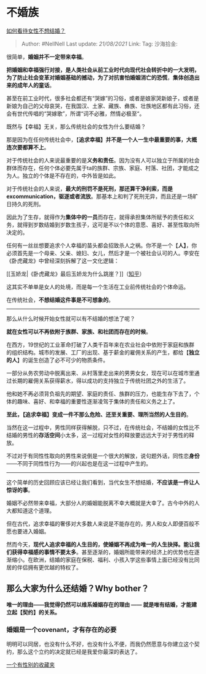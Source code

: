 # 不婚族

[如何看待女性不想结婚？](https://www.zhihu.com/question/294994611/answer/629199410)

> Author: #NellNell
> Last update: *21/08/2021*
> Link:
> Tag:
> 沙海拾金:

很简单，**婚姻并不一定带来幸福**。

**把婚姻和幸福强行对接，是人类社会从前工业时代向现代社会转折中的一大发明，为了防止社会变革对婚姻基础的撼动，为了对抗害怕婚姻消亡的恐慌**，**集体创造出来的成年人的童话**。

甚至在前工业时代，很多社会都还有“哭嫁”的习俗，或者是娘家哭新娘子，或者是新娘为自己的父母哀哭，在我国汉、土家、藏族、彝族、壮族地区都有此习俗，还会有世代传唱的“哭嫁歌”，所谓“词不必雅，然情必极至“。

既然与【幸福】无关，那么传统社会的女性为什么要结婚？

那是因为在任何传统社会中，【**追求幸福】并不是一个人一生中最重要的事，大概连次要都算不上**。

对于传统社会的人来说最重要的是**义务和责任**。因为没有人可以独立于所属的社会群体而存在，任何个体必要先属于ta的族群、宗族、家庭、村落、社团，才能成之为人。独立的个体是不存在的，中外皆是如此。

对于传统社会的人来说，**最大的刑罚不是死刑，那还算干净利索，而是excommunication，驱逐或者流放**。那基本上和判了死刑无异，而且还是一场旷日持久的死刑。

因此为了生存，就得作为**集体中的一员**而存在，就得承担集体所赋予的责任和义务，就得到岁数结婚到岁数生孩子，这可是不以个体的意愿、喜好、甚至性取向所决定的。

任何有一丝丝想要追求个人幸福的苗头都会招致杀人之祸。你不是一个【**人】**，你必须首先是一个母亲、父亲、媳妇、女儿，然后才是一个被社会认可的人。李安在《卧虎藏龙》中曾经深刻拆解了这一文化逻辑：

[[玉娇龙|《卧虎藏龙》最后玉娇龙为什么跳崖？]]（[知乎](https://www.zhihu.com/question/30963769/answer/503433751)）

这其实不单单是女人的处境，而是每一个生活在工业前传统社会的个体命运。

在传统社会，**不想结婚这件事是不可想象的**。

---

那么从什么时候开始女性就可以有不结婚的想法了呢？

**就在女性可以不再依附于族群、家族、和社团而存在的时候**。

在西方，19世纪的工业革命打破了人类千百年来在农业社会中依附于家庭和族群的组织结构。城市的发展、工厂的出现、基于薪金的雇佣关系的产生，都给【**独立的人**】的诞生创造了必不可少的物质条件。

一部分从务农劳动中脱离出来、从村落里走出来的男男女女，现在可以在城市里通过长期的雇佣关系获得薪水，得以成功的支持独立于传统社团之外的生活了。

他和她不再必须背负祖先的期望、家庭的责任、族群的压力，也能生存下去了，个体的趣味、喜好、和幸福的重要性逐渐凌驾于集体的责任和义务之上了。

**至此，【追求幸福】变成一件不那么危险、还至关重要、理所当然的人生目的**。

当然在这一过程中，男性同样获得解脱，只不过，在传统社会，不结婚的女性比不结婚的男性的**存活空间**小太多，这一过程对女性的释放要远远大于对于男性的释放。

不过对于有同性性取向的男性来说倒是一个很大的解放，说句题外话，同性恋**身份**——不同于同性性行为——的兴起也是在这一过程中产生的。

---

这个简单的历史回顾应该已经让我们看到，当代女生不想结婚，**不应该是一件让人惊讶的事**。

婚姻不必然带来幸福，大部分人的婚姻能脱离不幸大概就是大幸了。古今中外的人大都知道这个道理。

但在古代，追求幸福的奢侈对大多数人来说是不能存在的，男人和女人即便百般不愿也要进入婚姻。

然而今天，**现代人追求幸福的人生目的，使婚姻不再成为唯一的人生抉择。能让我们获得幸福感的事情不要太多**。甚至逐渐的，婚姻所能带来的经济上的优势也在逐渐缩小。在欧洲，结婚的家庭在保税、福利、小孩入学这些事情上面已经没有比同居的伴侣拥有更优越的特权了。

## **那么大家为什么还结婚？Why bother？**

**唯一的理由——我觉得仍然可以维系婚姻存在的理由 —— 就是唯有结婚，才能建立起【契约】的关系。**

### 婚姻是一个covenant，才有存在的必要

明明可以同居，也没有什么不好，也没有什么不便，而我仍然愿意与你建立这个契约，那么这个立约的决定就已经是我爱你最深的表达了。

[一个有性别的收藏夹](https://zhihu.com/collection/326955627)
